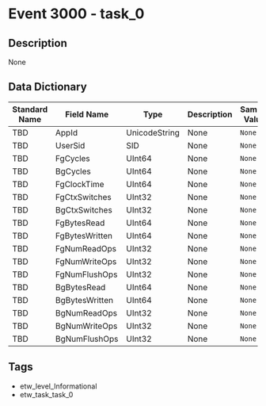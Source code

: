 # Event 3000 - task_0

## Description
None

## Data Dictionary
|Standard Name|Field Name|Type|Description|Sample Value|
|---|---|---|---|---|
|TBD|AppId|UnicodeString|None|`None`|
|TBD|UserSid|SID|None|`None`|
|TBD|FgCycles|UInt64|None|`None`|
|TBD|BgCycles|UInt64|None|`None`|
|TBD|FgClockTime|UInt64|None|`None`|
|TBD|FgCtxSwitches|UInt32|None|`None`|
|TBD|BgCtxSwitches|UInt32|None|`None`|
|TBD|FgBytesRead|UInt64|None|`None`|
|TBD|FgBytesWritten|UInt64|None|`None`|
|TBD|FgNumReadOps|UInt32|None|`None`|
|TBD|FgNumWriteOps|UInt32|None|`None`|
|TBD|FgNumFlushOps|UInt32|None|`None`|
|TBD|BgBytesRead|UInt64|None|`None`|
|TBD|BgBytesWritten|UInt64|None|`None`|
|TBD|BgNumReadOps|UInt32|None|`None`|
|TBD|BgNumWriteOps|UInt32|None|`None`|
|TBD|BgNumFlushOps|UInt32|None|`None`|

## Tags
* etw_level_Informational
* etw_task_task_0